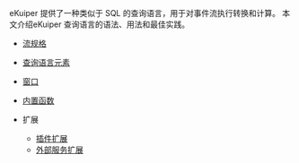 eKuiper 提供了一种类似于 SQL 的查询语言，用于对事件流执行转换和计算。 本文介绍eKuiper 查询语言的语法、用法和最佳实践。

- [流规格](streams.md)

- [查询语言元素](query_language_elements.md)
- [窗口](windows.md)
- [内置函数](built-in_functions.md)
- 扩展
    - [插件扩展](../extension/overview.md)
    - [外部服务扩展](../extension/external_func.md)

